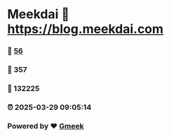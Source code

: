# Meekdai :link: https://blog.meekdai.com 
### :page_facing_up: [56](https://blog.meekdai.com/tag.html) 
### :speech_balloon: 357 
### :hibiscus: 132225 
### :alarm_clock: 2025-03-29 09:05:14 
### Powered by :heart: [Gmeek](https://github.com/Meekdai/Gmeek)
